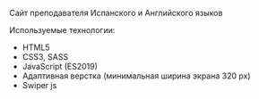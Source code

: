 Сайт преподавателя Испанского и Английского языков

Используемые технологии:

- HTML5
- CSS3, SASS
- JavaScript (ES2019)
- Адаптивная верстка (минимальная ширина экрана 320 px)
- Swiper js
